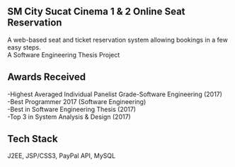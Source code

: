 ## SM City Sucat Cinema 1 & 2 Online Seat Reservation
A web-based seat and ticket reservation system allowing bookings in a few easy steps.<br/>
A Software Engineering Thesis Project <br/>

## Awards Received
-Highest Averaged Individual Panelist Grade-Software Engineering (2017)<br/>
-Best Programmer 2017 (Software Engineering)<br/>
-Best in Software Engineering Thesis (2017)<br/>
-Top 3 in System Analysis & Design (2017)<br/>

## Tech Stack
J2EE, JSP/CSS3, PayPal API, MySQL